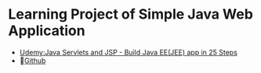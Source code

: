 # Learning Project of Simple Java Web Application
- [Udemy:Java Servlets and JSP - Build Java EE(JEE) app in 25 Steps](https://www.udemy.com/course/learn-java-servlets-and-jsp-web-application-in-25-steps/)
- :link:[Github](https://github.com/in28minutes/JavaWebApplicationStepByStep)
